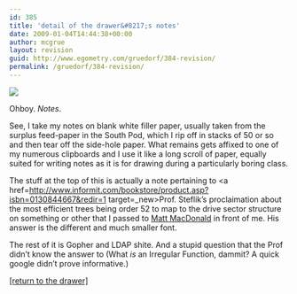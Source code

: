 ```yaml
---
id: 385
title: 'detail of the drawer&#8217;s notes'
date: 2009-01-04T14:44:38+00:00
author: mcgrue
layout: revision
guid: http://www.egometry.com/gruedorf/384-revision/
permalink: /gruedorf/384-revision/
---
```

<img src=/i/2004-09/drawer/2004.09.21\_CS328\_notes.jpg>

Ohboy. _Notes_.

See, I take my notes on blank white filler paper, usually taken from the surplus feed-paper in the South Pod, which I rip off in stacks of 50 or so and then tear off the side-hole paper. What remains gets affixed to one of my numerous clipboards and I use it like a long scroll of paper, equally suited for writing notes as it is for drawing during a particularly boring class.

The stuff at the top of this is actually a note pertaining to <a href=http://www.informit.com/bookstore/product.asp?isbn=0130844667&redir=1 target=_new>Prof. Steflik&#8217;s</a> proclaimation about the most efficient trees being order 52 to map to the drive sector structure on something or other that I passed to <a href=http://www.metzenweb.com/ target=_new>Matt MacDonald</a> in front of me. His answer is the different and much smaller font.

The rest of it is Gopher and LDAP shite. And a stupid question that the Prof didn&#8217;t know the answer to (What _is_ an Irregular Function, dammit? A quick google didn&#8217;t prove informative.)

<a href=http://www.egometry.com/ephemera/the-contents-of-my-drawer/>[return to the drawer]</a>